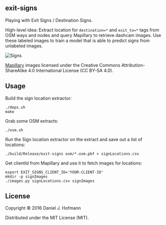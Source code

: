 ## exit-signs

Playing with Exit Signs / Destination Signs.

High-level idea:
Extract location for `destination=*` and `exit_to=*` tags from OSM ways and nodes and query Mapillary to retrieve dashcam images.
Use these labeled images to train a model that is able to predict signs from unlabeled images.

![Signs](https://raw.github.com/daniel-j-h/exit-signs/master/.image.jpg)

[Mapillary](http://mapillary.com) images licensed under the Creative Commons Attribution-ShareAlike 4.0 International License (CC BY-SA 4.0).

## Usage

Build the sign location extractor:

    ./deps.sh
    make

Grab some OSM extracts:

    ./osm.sh

Run the Sign location extractor on the extract and save out a list of locations:

    ./build/Release/exit-signs osm/*.osm.pbf > signLocations.csv

Get clientId from Mapillary and use it to fetch images for locations:

    export EXIT_SIGNS_CLIENT_ID='YOUR-CLIENT-ID'
    mkdir -p signImages
    ./images.py signLocations.csv signImages


## License

Copyright © 2016 Daniel J. Hofmann

Distributed under the MIT License (MIT).
